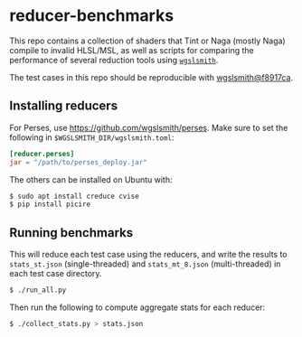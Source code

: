 # reducer-benchmarks

This repo contains a collection of shaders that Tint or Naga (mostly Naga) compile to invalid HLSL/MSL, as well as scripts for comparing the performance of several reduction tools using [`wgslsmith`](https://github.com/wgslsmith/wgslsmith).

The test cases in this repo should be reproducible with [wgslsmith@f8917ca](https://github.com/wgslsmith/wgslsmith/commit/f8917cad59365befc7adea829460423796c41b56).

## Installing reducers

For Perses, use https://github.com/wgslsmith/perses. Make sure to set the following in `$WGSLSMITH_DIR/wgslsmith.toml`:

```toml
[reducer.perses]
jar = "/path/to/perses_deploy.jar"
```

The others can be installed on Ubuntu with:

```sh
$ sudo apt install creduce cvise
$ pip install picire
```

## Running benchmarks

This will reduce each test case using the reducers, and write the results to `stats_st.json` (single-threaded) and `stats_mt_8.json` (multi-threaded) in each test case directory.

```sh
$ ./run_all.py
```

Then run the following to compute aggregate stats for each reducer:

```sh
$ ./collect_stats.py > stats.json
```

